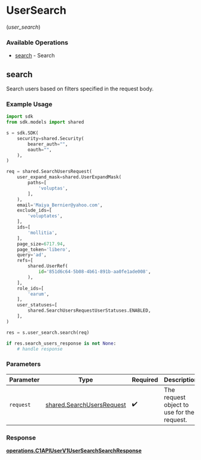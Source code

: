 # UserSearch
(*user_search*)

### Available Operations

* [search](#search) - Search

## search

Search users based on filters specified in the request body.

### Example Usage

```python
import sdk
from sdk.models import shared

s = sdk.SDK(
    security=shared.Security(
        bearer_auth="",
        oauth="",
    ),
)

req = shared.SearchUsersRequest(
    user_expand_mask=shared.UserExpandMask(
        paths=[
            'voluptas',
        ],
    ),
    email='Maiya_Bernier@yahoo.com',
    exclude_ids=[
        'voluptates',
    ],
    ids=[
        'mollitia',
    ],
    page_size=6717.94,
    page_token='libero',
    query='ad',
    refs=[
        shared.UserRef(
            id='851d6c64-5b08-4b61-891b-aa0fe1ade008',
        ),
    ],
    role_ids=[
        'earum',
    ],
    user_statuses=[
        shared.SearchUsersRequestUserStatuses.ENABLED,
    ],
)

res = s.user_search.search(req)

if res.search_users_response is not None:
    # handle response
```

### Parameters

| Parameter                                                              | Type                                                                   | Required                                                               | Description                                                            |
| ---------------------------------------------------------------------- | ---------------------------------------------------------------------- | ---------------------------------------------------------------------- | ---------------------------------------------------------------------- |
| `request`                                                              | [shared.SearchUsersRequest](../../models/shared/searchusersrequest.md) | :heavy_check_mark:                                                     | The request object to use for the request.                             |


### Response

**[operations.C1APIUserV1UserSearchSearchResponse](../../models/operations/c1apiuserv1usersearchsearchresponse.md)**

